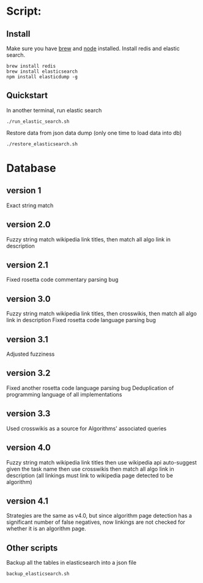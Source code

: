 # Script:

## Install

Make sure you have [brew](http://brew.sh/) and [node](https://nodejs.org/en/download/) installed.
Install redis and elastic search.

```
brew install redis
brew install elasticsearch
npm install elasticdump -g
```

## Quickstart

In another terminal, run elastic search
```
./run_elastic_search.sh
```

Restore data from json data dump (only one time to load data into db)
```
./restore_elasticsearch.sh
```

# Database

## version 1

Exact string match

## version 2.0

Fuzzy string match wikipedia link titles, then match all algo link in description

## version 2.1

Fixed rosetta code commentary parsing bug

## version 3.0

Fuzzy string match wikipedia link titles, then crosswikis, then match all algo link in description
Fixed rosetta code language parsing bug

## version 3.1

Adjusted fuzziness

## version 3.2

Fixed another rosetta code language parsing bug
Deduplication of programming language of all implementations

## version 3.3

Used crosswikis as a source for Algorithms' associated queries

## version 4.0

Fuzzy string match wikipedia link titles
then use wikipedia api auto-suggest given the task name
then use crosswikis
then match all algo link in description
(all linkings must link to wikipedia page detected to be algorithm)

## version 4.1

Strategies are the same as v4.0, but since algorithm page detection has
a significant number of false negatives, now linkings are not checked for
whether it is an algorithm page.

## Other scripts

Backup all the tables in elasticsearch into a json file
```
backup_elasticsearch.sh
```


